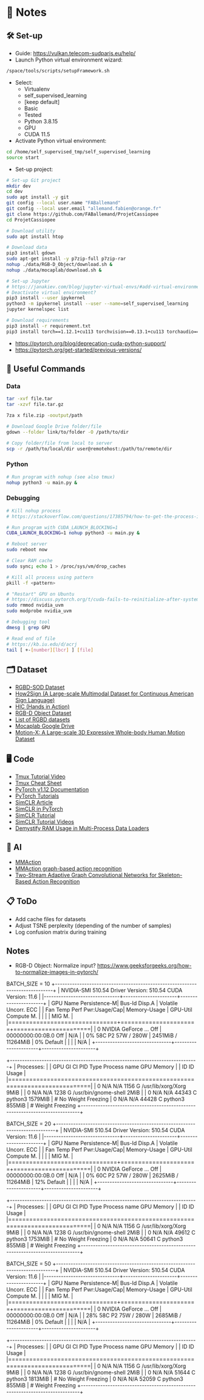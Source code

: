# 📝 Notes

## 🛠️ Set-up
- Guide: https://vulkan.telecom-sudparis.eu/help/
- Launch Python virtual environment wizard:
```bash
/space/tools/scripts/setupFramework.sh
```
- Select:
  - Virtualenv
  - self_supervised_learning
  - [keep default]
  - Basic
  - Tested
  - Python 3.8.15
  - GPU
  - CUDA 11.5
- Activate Python virtual environment:
```bash
cd /home/self_supervised_tmp/self_supervised_learning
source start
```
- Set-up project:
```bash
# Set-up Git project
mkdir dev
cd dev
sudo apt install -y git
git config --local user.name "FABallemand"
git config --local user.email "allemand.fabien@orange.fr"
git clone https://github.com/FABallemand/ProjetCassiopee
cd ProjetCassiopee

# Download utility
sudo apt install htop

# Download data
pip3 install gdown
sudo apt-get install -y p7zip-full p7zip-rar
nohup ./data/RGB-D_Object/download.sh &
nohup ./data/mocaplab/download.sh &

# Set-up Jupyter
# https://janakiev.com/blog/jupyter-virtual-envs/#add-virtual-environment-to-jupyter-notebook
# Deactivate virtual environment?
pip3 install --user ipykernel
python3 -m ipykernel install --user --name=self_supervised_learning
jupyter kernelspec list

# Download requirements
pip3 install -r requirement.txt
pip3 install torch==1.12.1+cu113 torchvision==0.13.1+cu113 torchaudio==0.12.1 --extra-index-url https://download.pytorch.org/whl/cu113
```
- https://pytorch.org/blog/deprecation-cuda-python-support/
- https://pytorch.org/get-started/previous-versions/

## 💾 Useful Commands

### Data
```bash
tar -xvf file.tar
tar -xzvf file.tar.gz

7za x file.zip -ooutput/path

# Download Google Drive folder/file
gdown --folder link/to/folder -O /path/to/dir

# Copy folder/file from local to server
scp -r /path/to/local/dir user@remotehost:/path/to/remote/dir
```

### Python
```bash
# Run program with nohup (see also tmux)
nohup python3 -u main.py &
```

### Debugging
```bash
# Kill nohup process
# https://stackoverflow.com/questions/17385794/how-to-get-the-process-id-to-kill-a-nohup-process

# Run program with CUDA_LAUNCH_BLOCKING=1
CUDA_LAUNCH_BLOCKING=1 nohup python3 -u main.py &

# Reboot server
sudo reboot now

# Clear RAM cache
sudo sync; echo 1 > /proc/sys/vm/drop_caches

# Kill all process using pattern
pkill -f <pattern>

# "Restart" GPU on Ubuntu
# https://discuss.pytorch.org/t/cuda-fails-to-reinitialize-after-system-suspend/158108/3
sudo rmmod nvidia_uvm
sudo modprobe nvidia_uvm

# Debugging tool
dmesg | grep GPU

# Read end of file
# https://kb.iu.edu/d/acrj
tail [ +-[number][lbcr] ] [file]
```

## 🗂️ Dataset
- [RGBD-SOD Dataset](https://www.kaggle.com/datasets/thinhhuynh3108/rgbdsod-set1)
- [How2Sign (A Large-scale Multimodal Dataset for Continuous American Sign Language)](https://paperswithcode.com/dataset/how2sign)
- [HIC (Hands in Action)](https://paperswithcode.com/dataset/hic)
- [RGB-D Object Dataset](https://rgbd-dataset.cs.washington.edu/dataset.html)
- [List of RGBD datasets](http://www.michaelfirman.co.uk/RGBDdatasets/)
- [Mocaplab Google Drive](https://drive.google.com/drive/folders/1xos4pybtOfltFU0_YPhWLEyWKH5h6SoO)
- [Motion-X: A Large-scale 3D Expressive Whole-body Human Motion Dataset](https://motion-x-dataset.github.io/)

## 🖥️ Code
- [Tmux Tutorial Video](https://www.youtube.com/watch?v=Yl7NFenTgIo&ab_channel=HackerSploit)
- [Tmux Cheat Sheet](https://tmuxcheatsheet.com/)
- [PyTorch v1.12 Documentation](https://pytorch.org/docs/1.12/)
- [PyTorch Tutorials](https://github.com/yunjey/pytorch-tutorial/tree/master)
- [SimCLR Article](https://arxiv.org/pdf/2002.05709.pdf)
- [SimCLR in PyTorch](https://medium.com/the-owl/simclr-in-pytorch-5f290cb11dd7)
- [SimCLR Tutorial](https://deeplearning.neuromatch.io/tutorials/W3D3_UnsupervisedAndSelfSupervisedLearning/student/W3D3_Tutorial1.html)
- [SimCLR Tutorial Videos](https://www.youtube.com/playlist?list=PLkBQOLLbi18NYb71nfD5gwwnZY4DPMCXu)
- [Demystify RAM Usage in Multi-Process Data Loaders](https://ppwwyyxx.com/blog/2022/Demystify-RAM-Usage-in-Multiprocess-DataLoader/)

## 🧠 AI
- [MMAction](https://github.com/open-mmlab/mmaction2)
- [MMAction graph-based action recognition](https://github.com/open-mmlab/mmaction2/blob/main/configs/skeleton/2s-agcn/README.md)
- [Two-Stream Adaptive Graph Convolutional Networks for Skeleton-Based Action Recognition](https://openaccess.thecvf.com/content_CVPR_2019/papers/Shi_Two-Stream_Adaptive_Graph_Convolutional_Networks_for_Skeleton-Based_Action_Recognition_CVPR_2019_paper.pdf)

## 📋 ToDo
- Add cache files for datasets
- Adjust TSNE perplexity (depending of the number of samples)
- Log confusion matrix during training

## Notes
- RGB-D Object: Normalize input? https://www.geeksforgeeks.org/how-to-normalize-images-in-pytorch/

BATCH_SIZE = 10
+-----------------------------------------------------------------------------+
| NVIDIA-SMI 510.54       Driver Version: 510.54       CUDA Version: 11.6     |
|-------------------------------+----------------------+----------------------+
| GPU  Name        Persistence-M| Bus-Id        Disp.A | Volatile Uncorr. ECC |
| Fan  Temp  Perf  Pwr:Usage/Cap|         Memory-Usage | GPU-Util  Compute M. |
|                               |                      |               MIG M. |
|===============================+======================+======================|
|   0  NVIDIA GeForce ...  Off  | 00000000:00:0B.0 Off |                  N/A |
|  0%   58C    P2    57W / 280W |   2451MiB / 11264MiB |      0%      Default |
|                               |                      |                  N/A |
+-------------------------------+----------------------+----------------------+
                                                                               
+-----------------------------------------------------------------------------+
| Processes:                                                                  |
|  GPU   GI   CI        PID   Type   Process name                  GPU Memory |
|        ID   ID                                                   Usage      |
|=============================================================================|
|    0   N/A  N/A      1156      G   /usr/lib/xorg/Xorg                  9MiB |
|    0   N/A  N/A      1238      G   /usr/bin/gnome-shell                2MiB |
|    0   N/A  N/A     44343      C   python3                          1579MiB | # No Weight Freezing
|    0   N/A  N/A     44428      C   python3                           855MiB | # Weight Freezing
+-----------------------------------------------------------------------------+

BATCH_SIZE = 20
+-----------------------------------------------------------------------------+
| NVIDIA-SMI 510.54       Driver Version: 510.54       CUDA Version: 11.6     |
|-------------------------------+----------------------+----------------------+
| GPU  Name        Persistence-M| Bus-Id        Disp.A | Volatile Uncorr. ECC |
| Fan  Temp  Perf  Pwr:Usage/Cap|         Memory-Usage | GPU-Util  Compute M. |
|                               |                      |               MIG M. |
|===============================+======================+======================|
|   0  NVIDIA GeForce ...  Off  | 00000000:00:0B.0 Off |                  N/A |
|  0%   60C    P2    57W / 280W |   2625MiB / 11264MiB |     12%      Default |
|                               |                      |                  N/A |
+-------------------------------+----------------------+----------------------+
                                                                               
+-----------------------------------------------------------------------------+
| Processes:                                                                  |
|  GPU   GI   CI        PID   Type   Process name                  GPU Memory |
|        ID   ID                                                   Usage      |
|=============================================================================|
|    0   N/A  N/A      1156      G   /usr/lib/xorg/Xorg                  9MiB |
|    0   N/A  N/A      1238      G   /usr/bin/gnome-shell                2MiB |
|    0   N/A  N/A     49612      C   python3                          1753MiB | # No Weight Freezing
|    0   N/A  N/A     50641      C   python3                           855MiB | # Weight Freezing
+-----------------------------------------------------------------------------+

BATCH_SIZE = 50
+-----------------------------------------------------------------------------+
| NVIDIA-SMI 510.54       Driver Version: 510.54       CUDA Version: 11.6     |
|-------------------------------+----------------------+----------------------+
| GPU  Name        Persistence-M| Bus-Id        Disp.A | Volatile Uncorr. ECC |
| Fan  Temp  Perf  Pwr:Usage/Cap|         Memory-Usage | GPU-Util  Compute M. |
|                               |                      |               MIG M. |
|===============================+======================+======================|
|   0  NVIDIA GeForce ...  Off  | 00000000:00:0B.0 Off |                  N/A |
| 28%   58C    P2    75W / 280W |   2685MiB / 11264MiB |      0%      Default |
|                               |                      |                  N/A |
+-------------------------------+----------------------+----------------------+
                                                                               
+-----------------------------------------------------------------------------+
| Processes:                                                                  |
|  GPU   GI   CI        PID   Type   Process name                  GPU Memory |
|        ID   ID                                                   Usage      |
|=============================================================================|
|    0   N/A  N/A      1156      G   /usr/lib/xorg/Xorg                  9MiB |
|    0   N/A  N/A      1238      G   /usr/bin/gnome-shell                2MiB |
|    0   N/A  N/A     51644      C   python3                          1813MiB | # No Weight Freezing
|    0   N/A  N/A     52059      C   python3                           855MiB | # Weight Freezing
+-----------------------------------------------------------------------------+

